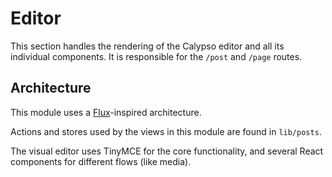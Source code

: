 # Editor

This section handles the rendering of the Calypso editor and all its individual components. It is responsible for the `/post` and `/page` routes.

## Architecture

This module uses a
[Flux](http://facebook.github.io/flux/docs/overview.html)-inspired architecture.

Actions and stores used by the views in this module are found in `lib/posts`.

The visual editor uses TinyMCE for the core functionality, and several React components for different flows (like media).
